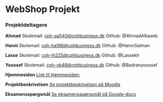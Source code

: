 # WebShop Projekt
### Projektdeltagere
**Ahmad** 
Skolemail: cph-aa540@cphbusiness.dk
Github: @AhmadAlkaseb

**Hanni**
Skolemail: cph-ha186@cphbusiness.dk
Github: @HanniSalman

**Lasse**
Skolemail: cph-lh225@cphbusiness.dk
Github: @Lassekh

**Youssef**
Skolemail: cph-yb48@cphbusiness.dk
Github: @Badranyoussef

**Hjemmesiden**
[Link til hjemmesiden:]()

**Projektbeskrivelsen**
[Se projektbeskrivelsen på Moodle](https://github.com/dat3Cph/material/blob/sem2024spring/flowFrontend/week5-project/miniproject.md)

**Eksamensspørgsmål**
[Se eksamensspørgsmål på Google-docs](https://docs.google.com/document/d/16wdDaEkcoUTti7GsFC0CHU0pBQGzmmDIOXkZgNhGON8/edit)
